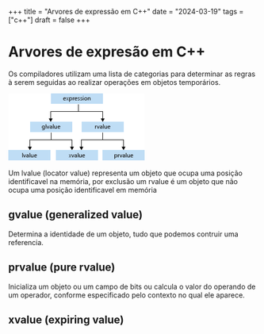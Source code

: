 +++
title = "Arvores de expressão em C++"
date = "2024-03-19"
tags = ["c++"]
draft = false
+++

# Arvores de expresão em C++

Os compiladores utilizam uma lista de categorias para determinar as regras à serem seguidas ao realizar operações 
em objetos temporários.

![](./value_categories.png)

Um lvalue (locator value) representa um objeto que ocupa uma posição identificavel na memória, por exclusão 
um rvalue é um objeto que não ocupa uma posição identificavel em memória


## gvalue (generalized value)

Determina a identidade de um objeto, tudo que podemos contruir uma referencia.

## prvalue (pure rvalue)

Inicializa um objeto ou um campo de bits ou calcula o valor do operando de um operador, conforme especificado pelo contexto no qual ele aparece.

## xvalue (expiring value)
